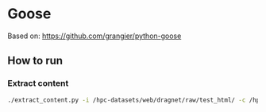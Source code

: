 # Goose
Based on: https://github.com/grangier/python-goose


## How to run

### Extract content

```bash
./extract_content.py -i /hpc-datasets/web/dragnet/raw/test_html/ -c /hpc-datasets/web/dragnet/raw/test_cleaned/ -o /hpc-datasets/ben/goose/dragnet/all
```